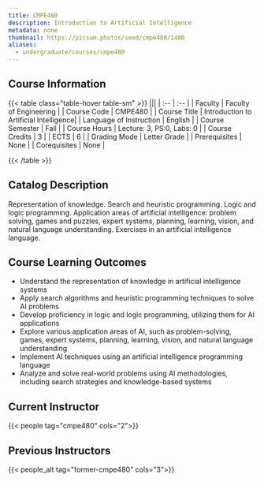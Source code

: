 ```yaml
---
title: CMPE480
description: Introduction to Artificial Intelligence
metadata: none
thumbnail: https://picsum.photos/seed/cmpe480/1400
aliases:
  - undergraduate/courses/cmpe480
---
```


## Course Information

<!-- prettier-ignore-start -->
{{< table class="table-hover table-sm" >}}
|||
| :-- | :-- |
| Faculty | Faculty of Engineering |
| Course Code | CMPE480 |
| Course Title | Introduction to Artificial Intelligence|
| Language of Instruction | English |
| Course Semester | Fall |
| Course Hours | Lecture: 3, PS:0, Labs: 0 |
| Course Credits | 3 |
| ECTS | 6 |
| Grading Mode | Letter Grade |
| Prerequisites | None |
| Corequisites | None |

{{< /table >}}
<!-- prettier-ignore-end -->


## Catalog Description

Representation of knowledge. Search and heuristic programming. Logic and logic programming. Application areas of artificial intelligence: problem solving, games and puzzles, expert systems, planning, learning, vision, and natural language understanding. Exercises in an artificial intelligence language.

## Course Learning Outcomes

- Understand the representation of knowledge in artificial intelligence systems
- Apply search algorithms and heuristic programming techniques to solve AI problems
- Develop proficiency in logic and logic programming, utilizing them for AI applications
- Explore various application areas of AI, such as problem-solving, games, expert systems, planning, learning, vision, and natural language understanding
- Implement AI techniques using an artificial intelligence programming language
- Analyze and solve real-world problems using AI methodologies, including search strategies and knowledge-based systems

## Current Instructor

{{< people tag="cmpe480" cols="2">}}

## Previous Instructors

{{< people_alt tag="former-cmpe480" cols="3">}}

